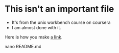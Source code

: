 # This isn't an important file

- It's from the unix workbench course on coursera
- I am almost done with it.

Here is how you make [a link](https://www.wikipedia.org/).

nano README.md
